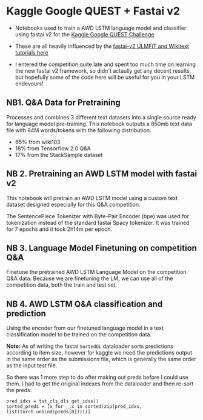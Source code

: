 # Kaggle Google QUEST + Fastai v2

- Notebooks used to train a AWD LSTM language model and classifier using fastai v2 for the [Kaggle Google QUEST Challenge](https://www.kaggle.com/c/google-quest-challenge)

- These are all heavily influenced by the [fastai-v2 ULMFiT and Wikitext tutorials here](http://dev.fast.ai/tutorial.ulmfit)

- I entered the competition quite late and spent too much time on learning the new fastai v2 framework, so didn't actaully get any decent results, but hopefully some of the code here will be useful for you in your LSTM endevours!

## NB1. Q&A Data for Pretraining
Processes and combines 3 different text datasets into a single source ready for language model pre-training. This notebook outputs a 850mb text data file with 84M words/tokens with the following distribution:

- 65% from wiki103
- 18% from Tensorflow 2.0 Q&A
- 17% from the StackSample dataset

## NB 2. Pretraining an AWD LSTM model with fastai v2
This notebook will pretrain an AWD LSTM model using a custom text dataset designed especially for this Q&A competition.

The SentencePiece Tokenizer with Byte-Pair Encoder (bpe) was used for tokenization instead of the standard fastai Spacy tokenizer. It was trained for 7 epochs and it took 2h14m per epoch.

## NB 3. Language Model Finetuning on competition Q&A

Finetune the pretrained AWD LSTM Language Model on the competition Q&A data. Because we are finetuning the LM, we can use all of the competition data, both the train and test set.

## NB 4. AWD LSTM Q&A classification and prediction
Using the encoder from our finetuned language model in a text classification model to be trained on the competition data.

**Note:** As of writing the fastai `SortedDL` dataloader sorts predictions according to item size, however for kaggle we need the predictions output in the same order as the submissions file, which is generally the same order as the input test file.

So there was 1 more step to do after making out preds before I could use them. I had to get the original indexes from the dataloader and then re-sort the preds:
```
pred_idxs = tst_cls_dls.get_idxs()
sorted_preds = [x for _,x in sorted(zip(pred_idxs, list(torch.unbind(preds[0]))))]
```
